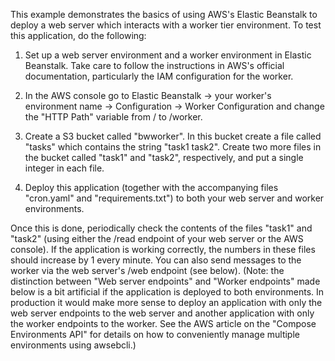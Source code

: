 This example demonstrates the basics of using AWS's Elastic Beanstalk to deploy a web server which interacts 
with a worker tier environment.
To test this application, do the following:

1. Set up a web server environment and a worker environment in Elastic Beanstalk.
Take care to follow
the instructions in AWS's official documentation, particularly the IAM configuration for the worker.

2. In the AWS console go to Elastic Beanstalk -> your worker's environment name -> Configuration -> Worker Configuration
and change the "HTTP Path" variable from / to /worker.

3. Create a S3 bucket called "bwworker".
In this bucket create a file called "tasks" which contains the
string "task1 task2".
Create two more files in the bucket called "task1" and "task2", respectively,
and put a single integer in each file.

4. Deploy this application (together with the accompanying files "cron.yaml" and "requirements.txt") to
both your web server and worker environments.

Once this is done, periodically check the contents of the files "task1" and "task2" (using either the /read
endpoint of your web server or the AWS console).
If the application is working correctly, the numbers in 
these files should increase by 1 every minute.
You can also send messages to the worker via the web server's 
/web endpoint (see below).
(Note: the distinction between "Web server endpoints" and "Worker endpoints" made below is a bit artificial
if the application is deployed to both environments.
In production it would make more sense to deploy an
application with only the web server endpoints to the web server and another application with only the 
worker endpoints to the worker.
See the AWS article on the "Compose Environments API" for details on how
to conveniently manage multiple environments using awsebcli.)
